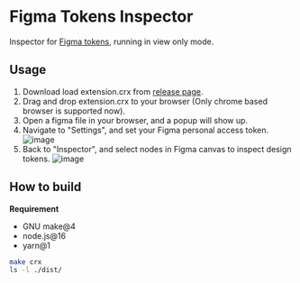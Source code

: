 # Figma Tokens Inspector

Inspector for [Figma tokens](https://github.com/six7/figma-tokens), running in view only mode.

## Usage

1. Download load extension.crx from [release page](https://github.com/ZeekoZhu/figma-tokens-inspector/releases).
2. Drag and drop extension.crx to your browser (Only chrome based browser is supported now).
3. Open a figma file in your browser, and a popup will show up.
4. Navigate to "Settings", and set your Figma personal access token.
![image](https://user-images.githubusercontent.com/13861843/167753201-cf7d275b-e920-4dfe-8848-2976cbc98eb4.png)
5. Back to "Inspector", and select nodes in Figma canvas to inspect design tokens.
![image](https://user-images.githubusercontent.com/13861843/167753241-5b1a966c-3296-46bf-b2e7-4ff0526af410.png)


## How to build

**Requirement**
* GNU make@4
* node.js@16
* yarn@1

```sh
make crx
ls -l ./dist/
```
